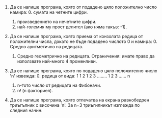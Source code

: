 1. Да се напише програма, която от подадено цяло положително число намира:
   0. сумата на четните цифри.
   1. произведението на нечетните цифри.
   2. най-големия му прост делител (ако няма такъв: -1).
2. Да се напише програма, която приема от конзолата редица от положителни числа, докато не бъде подадено числото 0 и намира:
   0. Средно аритметично на редицата.
   1. Средно геометрично на редицата.
Ограничения: имате право да използвате най-много 4 променливи.
3. Да се напише програма, която по подадено цяло положително число 'n' извежда:
   0.  редица от вида:
   1
   1 2
   1 2 3
   ........
   1 2 3 ...... n
   
   1. n-тото число от редицата на Фибоначи.
   2. n! (n факториел).
4. Да се напише програма, която отпечатва на екрана равнобедрен триъгълник с височина 'n'.
За n=3 триъгилникът изглежда по следния начин:

  #  
 ### 
#####
